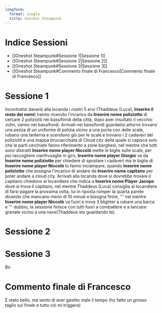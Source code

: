 ```yaml
---
longform:
  format: single
  title: Oneshot Steampunk
---
```

# Indice Sessioni
- [[Oneshot Steampunk#Sessione 1|Sessione 1]]
- [[Oneshot Steampunk#Sessione 2|Sessione 2]]
- [[Oneshot Steampunk#Sessione 3|Sessione 3]]
- [[Oneshot Steampunk#Commento finale di Francesco|Commento finale di Francesco]]
# Sessione 1
Incontratisi davanti alla locanda i nostri 5 eroi (Thaddeus (Luca), **Inserire il resto dei nomi**) hanno ricevuto l'incarico da **Inserire nome poliziotto** di cercare 2 poliziotti nei bassifondi della città, dopo aver insultato il vecchio John, vanno nei bassifondi.
Arrivati nei bassifondi guardatisi attorno trovano una pezza di un uniforme di polizia vicino a una porta con delle scale, rubano una lanterna e scendono giù per le scale e trovano i 2 cadaveri dei poliziotti e una mappa bruciacchiata di Cloud city della quale si capisce solo che le parti cerchiate fanno riferimento a zone borghesi, nel mentre che tutti sono distratti **Inserire nome player Niccolò** mette le biglie sulle scale, per poi raccogliere cianfrusaglie in giro, **Inserire nome player Giorgio** va da **Inserire nome poliziotto** per chiedere di spostare i cadaveri ma le biglie di **Inserire nome player Niccolò** lo fanno inciampare, quando **Inserire nome poliziotto** che assegna l'incarico di andare da **Inserire nome capitano** per poter andare a cloud city. Arrivati alla locanda dove si dovrebbe trovare il capitano chiedono al locandiere che indica a **Inserire nome Player Jacopo** dove si trova il capitano, nel mentre Thaddeus (Luca) consiglia al locandiere di farsi pagare la prossima volta, lui in riposta romper la quarta parete dicendo che mancano meno di 10 minuti e bisogna finire, ''' nel mentre **Inserire nome player Niccolò** va fuori e trova 3 blighter a rubare una barca e ''' dubbio, la sessione finisce con tutti fuori a combattere e a lanciare granate vicino a una nave(Thaddeus sto guardando te).
# Sessione 2

# Sessione 3
Bo
# Commento finale di Francesco
È stato bello, ma sento di aver gestito male il tempo (ho fatto un grosso taglio sul finale e tutto ciò mi triggera)